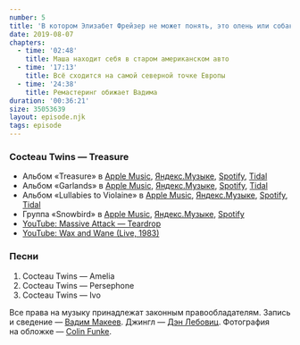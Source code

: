 ```yaml
---
number: 5
title: 'В котором Элизабет Фрейзер не может понять, это олень или собака'
date: 2019-08-07
chapters:
  - time: '02:48'
    title: Маша находит себя в старом американском авто
  - time: '17:13'
    title: Всё сходится на самой северной точке Европы
  - time: '24:38'
    title: Ремастеринг обижает Вадима
duration: '00:36:21'
size: 35053639
layout: episode.njk
tags: episode
---
```


### Cocteau Twins — Treasure

- Альбом «Treasure» в
  [Apple Music](https://music.apple.com/album/1027469081),
  [Яндекс.Музыке](https://music.yandex.ru/album/2899907),
  [Spotify](https://open.spotify.com/album/5N2tixSCaFkwdtJIG0jQmi),
  [Tidal](https://tidal.com/browse/album/49794652)
- Альбом «Garlands» в
  [Apple Music](https://music.apple.com/album/427937530),
  [Яндекс.Музыке](https://music.yandex.ru/album/709334),
  [Spotify](https://open.spotify.com/album/1hOKdXqKBxmUPZWBGgTtnU),
  [Tidal](https://tidal.com/browse/album/2206406)
- Альбом «Lullabies to Violaine» в
  [Apple Music](https://music.apple.com/album/311000245),
  [Яндекс.Музыке](https://music.yandex.ru/album/709461),
  [Spotify](https://open.spotify.com/album/71vxSAuk33JVZOxaO26YUT),
  [Tidal](https://tidal.com/browse/album/58085228)
- Группа «Snowbird» в
  [Apple Music](https://music.apple.com/album/768296439),
  [Яндекс.Музыке](https://music.yandex.ru/album/7019650),
  [Spotify](https://open.spotify.com/album/1r3fbKQVt5WA199RCIPqc7)
- [YouTube: Massive Attack — Teardrop](https://youtu.be/u7K72X4eo_s)
- [YouTube: Wax and Wane (Live, 1983)](https://youtu.be/rLtuBDqwS0g)

### Песни

1. Cocteau Twins — Amelia
2. Cocteau Twins — Persephone
3. Cocteau Twins — Ivo

Все права на музыку принадлежат законным правообладателям. Запись и сведение — [Вадим Макеев](https://twitter.com/pepelsbey). Джингл — [Дэн Лебовиц](https://www.youtube.com/channel/UC38A5qHrlc_Zgua7vL4b96w). Фотография на обложке — [Colin Funke](https://unsplash.com/photos/8WCNQPEQN00).
